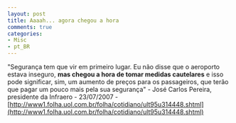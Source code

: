 ```yaml
---
layout: post
title: Aaaah... agora chegou a hora
comments: true
categories:
- Misc
- pt_BR
---
```

"Segurança tem que vir em primeiro lugar. Eu não disse que o aeroporto estava inseguro, **mas chegou a hora de tomar medidas cautelares** e isso pode significar, sim, um aumento de preços para os passageiros, que terão que pagar um pouco mais pela sua segurança" - José Carlos Pereira, presidente da Infraero - 23/07/2007 - [http://www1.folha.uol.com.br/folha/cotidiano/ult95u314448.shtml](http://www1.folha.uol.com.br/folha/cotidiano/ult95u314448.shtml)
